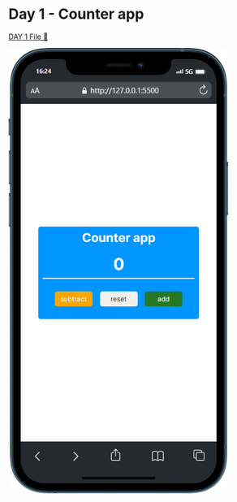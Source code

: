 # Day 1 - Counter app

[DAY 1 File 🔗](https://github.com/sharif-22/100-Days-of-JS/tree/main/DAY%201)

![counter app](/DAY%201%20-%20Counter%20app/images/mobile%20preview.png)
